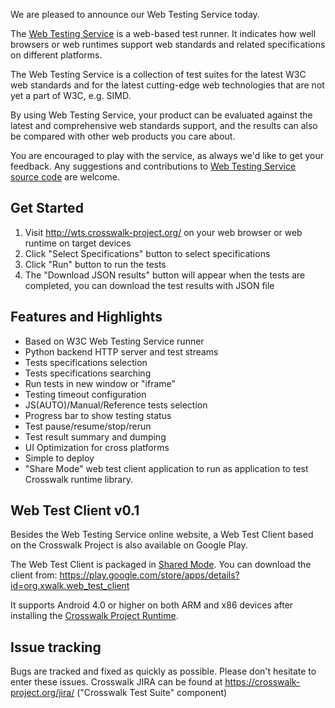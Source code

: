 We are pleased to announce our Web Testing Service today.

The [Web Testing Service](http://wts.crosswalk-project.org/) is a web-based test runner. It indicates how well browsers or web runtimes support web standards and related specifications on different platforms.

The Web Testing Service is a collection of test suites for the latest W3C web standards and for the latest cutting-edge web technologies that are not yet a part of W3C, e.g. SIMD.

By using Web Testing Service, your product can be evaluated against the latest and comprehensive web standards support, and the results can also be compared with other web products you care about.

You are encouraged to play with the service, as always we'd like to get your feedback. Any suggestions and contributions to [Web Testing Service source code](https://github.com/crosswalk-project/web-testing-service/) are welcome.

## Get Started

   1. Visit http://wts.crosswalk-project.org/ on your web browser or web runtime on target devices
   2. Click "Select Specifications" button to select specifications
   3. Click "Run" button to run the tests
   4. The "Download JSON results" button will appear when the tests are completed, you can download the test results with JSON file

## Features and Highlights

* Based on W3C Web Testing Service runner
* Python backend HTTP server and test streams
* Tests specifications selection
* Tests specifications searching
* Run tests in new window or "iframe"
* Testing timeout configuration
* JS(AUTO)/Manual/Reference tests selection
* Progress bar to show testing status
* Test pause/resume/stop/rerun
* Test result summary and dumping
* UI Optimization for cross platforms
* Simple to deploy
* "Share Mode" web test client application to run as application to test Crosswalk runtime library.

## Web Test Client v0.1

Besides the Web Testing Service online website, a Web Test Client based on the Crosswalk Project is also available on Google Play.

The Web Test Client is packaged in [Shared Mode](https://crosswalk-project.org/documentation/shared_mode.html).  You can download the client from:
https://play.google.com/store/apps/details?id=org.xwalk.web_test_client

It supports Android 4.0 or higher on both ARM and x86 devices after installing the [Crosswalk Project Runtime](https://play.google.com/store/apps/details?id=org.xwalk.core).

## Issue tracking

Bugs are tracked and fixed as quickly as possible. Please don't hesitate to enter these issues. Crosswalk JIRA can be found at https://crosswalk-project.org/jira/ ("Crosswalk Test Suite" component)
